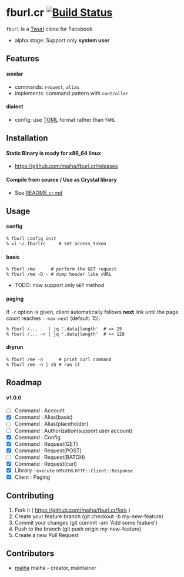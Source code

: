 # fburl.cr [![Build Status](https://travis-ci.org/maiha/fburl.cr.svg?branch=master)](https://travis-ci.org/maiha/fburl.cr)

`fburl` is a [Twurl](https://github.com/twitter/twurl) clone for Facebook.

- alpha stage: Support only **system user**.

## Features
#### similar
- commands: `request`, `alias`
- implements: command pattern with `controller`

#### dialect
- config: use [TOML](https://github.com/toml-lang/toml) format rather than `YAML`

## Installation

#### Static Binary is ready for x86_64 linux
- https://github.com/maiha/fburl.cr/releases

#### Compile from source / Use as Crystal library
- See [README.cr.md](./README.cr.md)

## Usage

#### config

```shell
% fburl config init
% vi ~/.fburlrc     # set access_token
```

#### basic

```shell
% fburl /me      # perform the GET request
% fburl /me -D - # dump header like cURL
```

- TODO: now support only `GET` method

#### paging

If `-r` option is given, client automatically follows **next** link
until the page count reaches `--max-next` (default: 15).

```shell
% fburl /...    | jq '.data|length'  # => 25
% fburl /... -r | jq '.data|length'  # => 128
```

#### dryrun

```shell
% fburl /me -n      # print curl command 
% fburl /me -n | sh # run it
```

## Roadmap

#### v1.0.0

- [ ] Command : Account
- [x] Command : Alias(basic)
- [ ] Command : Alias(placeholder)
- [ ] Command : Authorization(support user account)
- [x] Command : Config
- [x] Command : Request(GET)
- [x] Command : Request(POST)
- [ ] Command : Request(BATCH)
- [x] Command : Request(curl)
- [x] Library : `execute` returns `HTTP::Client::Response`
- [x] Client  : Paging

## Contributing

1. Fork it ( https://github.com/maiha/fburl.cr/fork )
2. Create your feature branch (git checkout -b my-new-feature)
3. Commit your changes (git commit -am 'Add some feature')
4. Push to the branch (git push origin my-new-feature)
5. Create a new Pull Request

## Contributors

- [maiha](https://github.com/maiha) maiha - creator, maintainer
